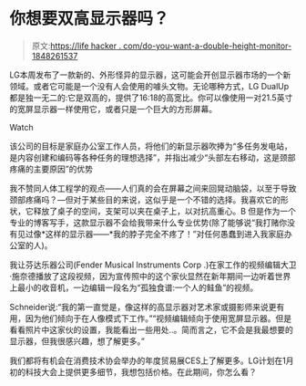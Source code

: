 # 你想要双高显示器吗？

> 原文:[https://life hacker . com/do-you-want-a-double-height-monitor-1848261537](https://lifehacker.com/do-you-want-a-double-height-monitor-1848261537)

LG本周发布了一款新的、外形怪异的显示器，这可能会开创显示器市场的一个新领域。或者它可能是一个没有人会使用的噱头文物。无论哪种方式，LG DualUp都是独一无二的:它是双高的，提供了16:18的高宽比。你可以像使用一对21.5英寸的宽屏显示器一样使用它，或者只是一个巨大的方形屏幕。

Watch

该公司的目标是家庭办公室工作人员，将他们的新显示器吹捧为“多任务发电站，是内容创建和编码等各种任务的理想选择”，并指出减少“头部左右移动，这是颈部疼痛的主要原因”的优势

我不赞同人体工程学的观点——人们真的会在屏幕之间来回晃动脑袋，以至于导致颈部疼痛吗？—但对于某些目的来说，这似乎是一个不错的选择。我喜欢它的形状，它释放了桌子的空间，支架可以夹在桌子上，以对抗高重心。B 但是作为一个专业的博客写手，这款显示器不会给我带来什么专业优势(除了能够说“我打赌你没有见过像*这样的显示器——*我的脖子完全不疼了！”对任何愚蠢到进入我家庭办公室的人)。

我让芬达乐器公司(Fender Musical Instruments Corp .)在家工作的视频编辑大卫·施奈德播放了这段视频，因为宣传照中的这个家伙显然在新年期间一边听着世界上最小的收音机，一边编辑一段名为“孤独食谱:一个人的鲑鱼”的视频。

Schneider说:“我的第一直觉是，像这样的高显示器对艺术家或摄影师来说更有用，因为他们倾向于在人像模式下工作。”“视频编辑倾向于使用宽屏显示器。但是看看照片中这家伙的设置，我能看出一些用处..。简而言之，它不会是我最想要的显示器，但我很感兴趣，想了解更多。”

我们都将有机会在消费技术协会举办的年度贸易展CES上了解更多。LG计划在1月初的科技大会上提供更多细节，我想包括价格。在此期间，你怎么看？